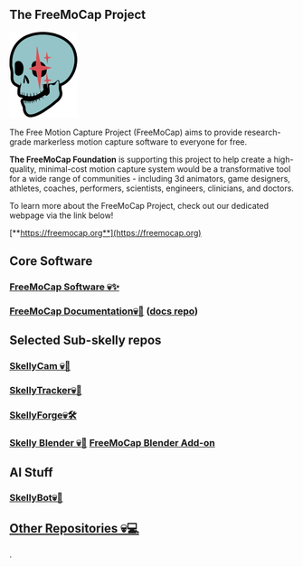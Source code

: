 ## The FreeMoCap Project

![Alt text](assets/images/fmc-logo-transparent-bkgd_smaller.png)

The Free Motion Capture Project (FreeMoCap) aims to provide research-grade markerless motion capture software to everyone for free. 

**The FreeMoCap Foundation** is supporting this project to help create a high-quality, minimal-cost motion capture system would be a transformative tool for a wide range of communities - including 3d animators, game designers, athletes, coaches, performers, scientists, engineers, clinicians, and doctors. 

To learn more about the FreeMoCap Project, check out our dedicated webpage via the link below!

[**https://freemocap.org**](https://freemocap.org)

## Core Software
### [FreeMoCap Software 💀✨](https://github.com/freemocap/freemocap)
### [FreeMoCap Documentation💀📃](https://freemocap.github.io/documentation/index_md.html) ([docs repo](https://freemocap.github.io/documentation/index_md.html))

## Selected Sub-skelly repos 
### [SkellyCam 💀📸](https://github.com/freemocap/skellycam)
### [SkellyTracker💀🔭](https://github.com/freemocap/skellytracker)
### [SkellyForge💀🛠️](https://github.com/freemocap/skellyforge)

### [Skelly Blender 💀💫](https://github.com/freemocap/freemocap_blender_addon) [FreeMoCap Blender Add-on](https://github.com/freemocap/freemocap_blender_addon/releases)

## AI Stuff
### [SkellyBot💀🤖](https://github.com/freemocap/skellybot)

## [Other Repositories 💀💻](https://github.com/orgs/freemocap/repositories)

.
